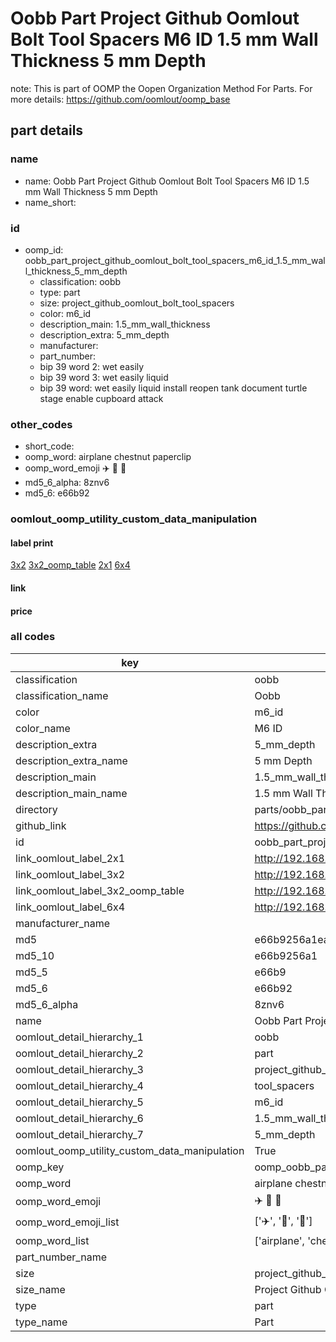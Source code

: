 # Oobb Part Project Github Oomlout Bolt Tool Spacers M6 ID 1.5 mm Wall Thickness 5 mm Depth  

note: This is part of OOMP the Oopen Organization Method For Parts. For more details: https://github.com/oomlout/oomp_base

##  part details
  







### name
* name: Oobb Part Project Github Oomlout Bolt Tool Spacers M6 ID 1.5 mm Wall Thickness 5 mm Depth
* name_short: 
### id
* oomp_id: oobb_part_project_github_oomlout_bolt_tool_spacers_m6_id_1.5_mm_wall_thickness_5_mm_depth
  * classification: oobb
  * type: part
  * size: project_github_oomlout_bolt_tool_spacers
  * color: m6_id
  * description_main: 1.5_mm_wall_thickness
  * description_extra: 5_mm_depth
  * manufacturer: 
  * part_number: 
  * bip 39 word 2: wet easily
  * bip 39 word 3: wet easily liquid
  * bip 39 word: wet easily liquid install reopen tank document turtle stage enable cupboard attack

### other_codes
* short_code: 
* oomp_word: airplane chestnut paperclip
* oomp_word_emoji :airplane: :chestnut: :paperclip:
* md5_6_alpha: 8znv6
* md5_6: e66b92






### oomlout_oomp_utility_custom_data_manipulation
#### label print
[3x2](http://192.168.1.245:1112/?label=oomp%208znv6)
[3x2_oomp_table](http://192.168.1.108:1112/?label=oomp%208znv6)
[2x1](http://192.168.1.242:1112/?label=oomp%208znv6)
[6x4](http://192.168.1.55:1112/?label=oomp%208znv6)    

#### link

                              

#### price







### all codes 
| key | value |  
| --- | --- |  
| classification | oobb |  
| classification_name | Oobb |  
| color | m6_id |  
| color_name | M6 ID |  
| description_extra | 5_mm_depth |  
| description_extra_name | 5 mm Depth |  
| description_main | 1.5_mm_wall_thickness |  
| description_main_name | 1.5 mm Wall Thickness |  
| directory | parts/oobb_part_project_github_oomlout_bolt_tool_spacers_m6_id_1.5_mm_wall_thickness_5_mm_depth |  
| github_link | https://github.com/oomlout/oomlout_oomp_part_src/tree/main/parts/oobb_part_project_github_oomlout_bolt_tool_spacers_m6_id_1.5_mm_wall_thickness_5_mm_depth |  
| id | oobb_part_project_github_oomlout_bolt_tool_spacers_m6_id_1.5_mm_wall_thickness_5_mm_depth |  
| link_oomlout_label_2x1 | http://192.168.1.242:1112/?label=oomp%208znv6 |  
| link_oomlout_label_3x2 | http://192.168.1.245:1112/?label=oomp%208znv6 |  
| link_oomlout_label_3x2_oomp_table | http://192.168.1.108:1112/?label=oomp%208znv6 |  
| link_oomlout_label_6x4 | http://192.168.1.55:1112/?label=oomp%208znv6 |  
| manufacturer_name |  |  
| md5 | e66b9256a1eae80f76db3757049167cc |  
| md5_10 | e66b9256a1 |  
| md5_5 | e66b9 |  
| md5_6 | e66b92 |  
| md5_6_alpha | 8znv6 |  
| name | Oobb Part Project Github Oomlout Bolt Tool Spacers M6 ID 1.5 mm Wall Thickness 5 mm Depth |  
| oomlout_detail_hierarchy_1 | oobb |  
| oomlout_detail_hierarchy_2 | part |  
| oomlout_detail_hierarchy_3 | project_github_bolt |  
| oomlout_detail_hierarchy_4 | tool_spacers |  
| oomlout_detail_hierarchy_5 | m6_id |  
| oomlout_detail_hierarchy_6 | 1.5_mm_wall_thickness |  
| oomlout_detail_hierarchy_7 | 5_mm_depth |  
| oomlout_oomp_utility_custom_data_manipulation | True |  
| oomp_key | oomp_oobb_part_project_github_oomlout_bolt_tool_spacers_m6_id_1.5_mm_wall_thickness_5_mm_depth |  
| oomp_word | airplane chestnut paperclip |  
| oomp_word_emoji | :airplane: :chestnut: :paperclip: |  
| oomp_word_emoji_list | [':airplane:', ':chestnut:', ':paperclip:'] |  
| oomp_word_list | ['airplane', 'chestnut', 'paperclip'] |  
| part_number_name |  |  
| size | project_github_oomlout_bolt_tool_spacers |  
| size_name | Project Github Oomlout Bolt Tool Spacers |  
| type | part |  
| type_name | Part |  
